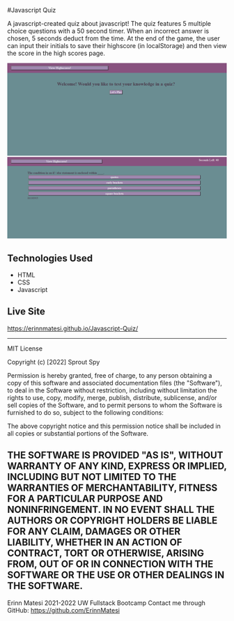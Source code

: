 #Javascript Quiz

A javascript-created quiz about javascript!
The quiz features 5 multiple choice questions with a 50 second timer. When an incorrect answer is chosen, 5 seconds deduct from the time. 
At the end of the game, the user can input their initials to save their highscore (in localStorage) and then view the score in the high scores page.

![screenshot of webpage](./assets/images/JSQuiz.PNG)
![screenshot of webpage](./assets/images/quizGrab.PNG)

## Technologies Used
- HTML
- CSS
- Javascript

## Live Site
https://erinnmatesi.github.io/Javascript-Quiz/

---
MIT License

Copyright (c) [2022] Sprout Spy

Permission is hereby granted, free of charge, to any person obtaining a copy
of this software and associated documentation files (the "Software"), to deal
in the Software without restriction, including without limitation the rights
to use, copy, modify, merge, publish, distribute, sublicense, and/or sell
copies of the Software, and to permit persons to whom the Software is
furnished to do so, subject to the following conditions:

The above copyright notice and this permission notice shall be included in all
copies or substantial portions of the Software.

THE SOFTWARE IS PROVIDED "AS IS", WITHOUT WARRANTY OF ANY KIND, EXPRESS OR
IMPLIED, INCLUDING BUT NOT LIMITED TO THE WARRANTIES OF MERCHANTABILITY,
FITNESS FOR A PARTICULAR PURPOSE AND NONINFRINGEMENT. IN NO EVENT SHALL THE
AUTHORS OR COPYRIGHT HOLDERS BE LIABLE FOR ANY CLAIM, DAMAGES OR OTHER
LIABILITY, WHETHER IN AN ACTION OF CONTRACT, TORT OR OTHERWISE, ARISING FROM,
OUT OF OR IN CONNECTION WITH THE SOFTWARE OR THE USE OR OTHER DEALINGS IN THE
SOFTWARE.
---
Erinn Matesi 2021-2022 UW Fullstack Bootcamp
Contact me through GitHub: https://github.com/ErinnMatesi
